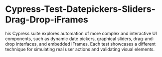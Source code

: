 # Cypress-Test-Datepickers-Sliders-Drag-Drop-iFrames
his Cypress suite explores automation of more complex and interactive UI components, such as dynamic date pickers, graphical sliders, drag-and-drop interfaces, and embedded iFrames. Each test showcases a different technique for simulating real user actions and validating visual elements.

